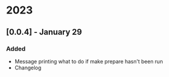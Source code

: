 # 2023

## [0.0.4] - January 29
### Added
- Message printing what to do if make prepare hasn't been run
- Changelog
